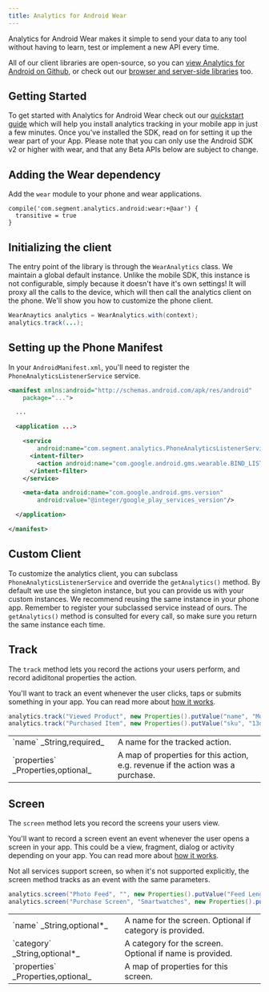 ```yaml
---
title: Analytics for Android Wear
---
```


Analytics for Android Wear makes it simple to send your data to any tool without having to learn, test or implement a new API every time.

All of our client libraries are open-source, so you can [view Analytics for Android on Github](https://github.com/segmentio/analytics-android), or check out our [browser and server-side libraries](/libraries) too.

## Getting Started

To get started with Analytics for Android Wear check out our [quickstart guide](/docs/tutorials/quickstart-android) which will help you install analytics tracking in your mobile app in just a few minutes. Once you've installed the SDK, read on for setting it up the wear part of your App. Please note that you can only use the Android SDK v2 or higher with wear, and that any Beta APIs below are subject to change.

## Adding the Wear dependency

Add the `wear` module to your phone and wear applications.

```
compile('com.segment.analytics.android:wear:+@aar') {
  transitive = true
}
```

## Initializing the client

The entry point of the library is through the `WearAnalytics` class. We maintain a global default instance. Unlike the mobile SDK, this instance is not configurable, simply because it doesn't have it's own settings! It will proxy all the calls to the device, which will then call the analytics client on the phone. We'll show you how to customize the phone client.

```java
WearAnaytics analytics = WearAnalytics.with(context);
analytics.track(...);
```

## Setting up the Phone Manifest

In your `AndroidManifest.xml`, you'll need to register the `PhoneAnalyticsListenerService` service.

```xml
<manifest xmlns:android="http://schemas.android.com/apk/res/android"
    package="...">

  ...

  <application ...>

    <service
        android:name="com.segment.analytics.PhoneAnalyticsListenerService">
      <intent-filter>
        <action android:name="com.google.android.gms.wearable.BIND_LISTENER"/>
      </intent-filter>
    </service>

    <meta-data android:name="com.google.android.gms.version"
        android:value="@integer/google_play_services_version"/>

  </application>

</manifest>
```

## Custom Client

To customize the analytics client, you can subclass `PhoneAnalyticsListenerService` and override the `getAnalytics()` method. By default we use the singleton instance, but you can provide us with your custom instances. We recommend reusing the same instance in your phone app. Remember to register your subclassed service instead of ours.
The `getAnalytics()` method is consulted for every call, so make sure you return the same instance each time.

## Track

The `track` method lets you record the actions your users perform, and record adiditonal properties the action.

You'll want to track an event whenever the user clicks, taps or submits something in your app. You can read more about [how it works](/docs/connections/spec/track).

```java
analytics.track("Viewed Product", new Properties().putValue("name", "Moto 360"));
analytics.track("Purchased Item", new Properties().putValue("sku", "13d31").putRevenue(199.99));
```

<table class="api-table">
  <tr>
    <td>`name` _String,required_</td>
    <td>A name for the tracked action.</td>
  </tr>
  <tr>
    <td>`properties` _Properties,optional_</td>
    <td>A map of properties for this action, e.g. revenue if the action was a purchase.</td>
  </tr>
</table>

## Screen

The `screen` method lets you record the screens your users view.

You'll want to record a screen event an event whenever the user opens a screen in your app. This could be a view, fragment, dialog or activity depending on your app. You can read more about [how it works](/docs/connections/spec/screen).

Not all services support screen, so when it's not supported explicitly, the screen method tracks as an event with the same parameters.

```java
analytics.screen("Photo Feed", "", new Properties().putValue("Feed Length", "26"));
analytics.screen("Purchase Screen", "Smartwatches", new Properties().putValue("sku", "13d31"));
```

<table class="api-table">
  <tr>
    <td>`name` _String,optional*_</td>
    <td>A name for the screen. Optional if category is provided.</td>
  </tr>
  <tr>
    <td>`category` _String,optional*_</td>
    <td>A category for the screen. Optional if name is provided.</td>
  </tr>
  <tr>
    <td>`properties` _Properties,optional_</td>
    <td>A map of properties for this screen.</td>
  </tr>
</table>
